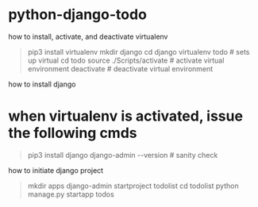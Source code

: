 # python-django-todo

how to install, activate, and deactivate virtualenv
> pip3 install virtualenv
> mkdir django
> cd django
> virtualenv todo # sets up virtual
> cd todo 
> source ./Scripts/activate # activate virtual environment
> deactivate # deactivate virtual environment
> 

how to install django
# when virtualenv is activated, issue the following cmds
> pip3 install django
> django-admin --version # sanity check

how to initiate django project
> mkdir apps
> django-admin startproject todolist
> cd todolist
> python manage.py startapp todos
>